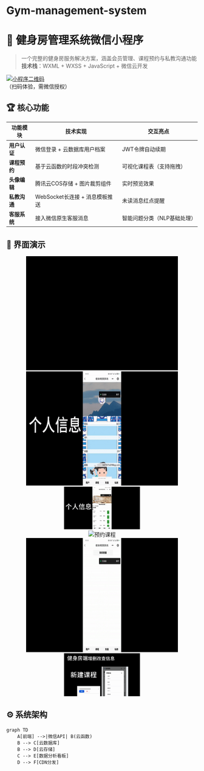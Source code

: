 # Gym-management-system
# 💪 健身房管理系统微信小程序

> 一个完整的健身房服务解决方案，涵盖会员管理、课程预约与私教沟通功能  
> **技术栈**：WXML + WXSS + JavaScript + 微信云开发

[![小程序二维码](./assets/qrcode.jpg)](https://example.com)  
（扫码体验，需微信授权）

## 🏆 核心功能
| 功能模块         | 技术实现                                                                 | 交互亮点                     |
|------------------|--------------------------------------------------------------------------|------------------------------|
| **用户认证**     | 微信登录 + 云数据库用户档案                                              | JWT令牌自动续期              |
| **课程预约**     | 基于云函数的时段冲突检测                                                 | 可视化课程表（支持拖拽）     |
| **头像编辑**     | 腾讯云COS存储 + 图片裁剪组件                                             | 实时预览效果                 |
| **私教沟通**     | WebSocket长连接 + 消息模板推送                                           | 未读消息红点提醒             |
| **客服系统**     | 接入微信原生客服消息                                                     | 智能问题分类（NLP基础处理）  |

## 🎨 界面演示
<div align="center">
  <img src="./assets/gifs/ezgif.com-video-to-gif-converter.gif" width="400" height="300" alt="登录流程">
  </div>
  <div align="center">
  <img src="./assets/gifs/ezgif.com-video-to-gif-converter (1).gif" width="400" height="300" alt="课程预约">
     </div>
     <div align="center">
   <img src="./assets/gifs/ezgif.com-video-to-gif-converter (2).gif" width="200" alt="个人信息">
       </div>
  <div align="center">
       <img src="./assets/gifs/ezgif.com-video-to-gif-converter.gif(2)" width="200" alt="预约课程">
    </div>
    <div align="center">
  <img src="./assets/gifs/jiaolian.gif" width="400" height="300" alt="私教沟通，联系客服">
  </div>
    <div align="center">
  <img src="./assets/gifs/houtai.gif" width="200" alt="后台管理">
</div>

## ⚙️ 系统架构
```mermaid
graph TD
    A[前端] -->|微信API| B(云函数)
    B --> C[云数据库]
    B --> D[云存储]
    C --> E[数据分析看板]
    D --> F[CDN分发]
